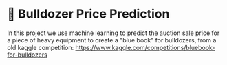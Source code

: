 # 🚜 Bulldozer Price Prediction

In this project we use machine learning to predict the auction sale price for a piece of heavy equipment to create a "blue book" for bulldozers, from a old kaggle competition: https://www.kaggle.com/competitions/bluebook-for-bulldozers
